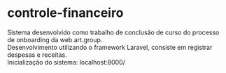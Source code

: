 # controle-financeiro
Sistema desenvolvido como trabalho de conclusão de curso do processo de onboarding da web.art.group. <br>
Desenvolvimento utilizando o framework Laravel, consiste em registrar despesas e receitas.<br>
Inicialização do sistema: localhost:8000/
